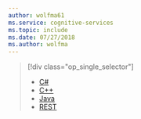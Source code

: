 ```yaml
---
author: wolfma61
ms.service: cognitive-services
ms.topic: include
ms.date: 07/27/2018
ms.author: wolfma
---
```


> [!div class="op_single_selector"]
> - [C#](~/articles/cognitive-services/speech-service/how-to-recognize-speech-csharp.md)
> - [C++](~/articles/cognitive-services/speech-service/how-to-recognize-speech-cpp.md)
> - [Java](~/articles/cognitive-services/speech-service/how-to-recognize-speech-java.md)
> - [REST](~/articles/cognitive-services/speech-service/how-to-recognize-speech-rest.md)

